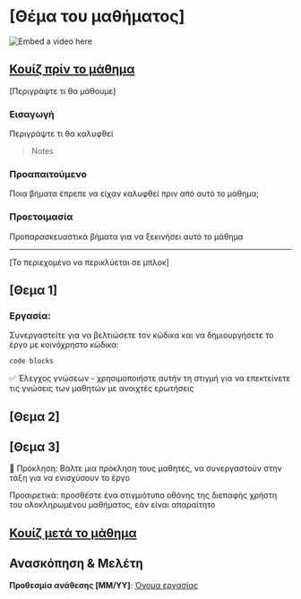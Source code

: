 # [Θέμα του μαθήματος]

![Embed a video here](video-url)

## [Κουίζ πρίν το μάθημα](quiz-url)

[Περιγράψτε τι θα μάθουμε]

### Εισαγωγή

Περιγράψτε τι θα καλυφθεί

> Notes

### Προαπαιτούμενο

Ποια βήματα έπρεπε να είχαν καλυφθεί πριν από αυτό το μάθημα;

### Προετοιμασία

Προπαρασκευαστικά βήματα για να ξεκινήσει αυτό το μάθημα

---

[Το περιεχομένο να περικλύεται σε μπλοκ]

## [Θεμα 1]

### Εργασία:

Συνεργαστείτε για να βελτιώσετε τον κώδικα και να δημιουργήσετε το έργο με κοινόχρηστο κώδικα:

```html
code blocks
```

✅ Έλεγχος γνώσεων - χρησιμοποιήστε αυτήν τη στιγμή για να επεκτείνετε τις γνώσεις των μαθητών με ανοιχτές ερωτήσεις

## [Θεμα 2]

## [Θεμα 3]

🚀 Πρόκληση: Βάλτε μια πρόκληση τους μαθητές, να συνεργαστούν στην τάξη για να ενισχύσουν το έργο

Προαιρετικά: προσθέστε ένα στιγμιότυπο οθόνης της διεπαφής χρήστη του ολοκληρωμένου μαθήματος, εάν είναι απαραίτητο

## [Κουίζ μετά το μάθημα](quiz-url)

## Ανασκόπηση & Μελέτη

**Προθεσμία ανάθεσης [MM/YY]**: [Όνομα εργασίας](assignment.md)
